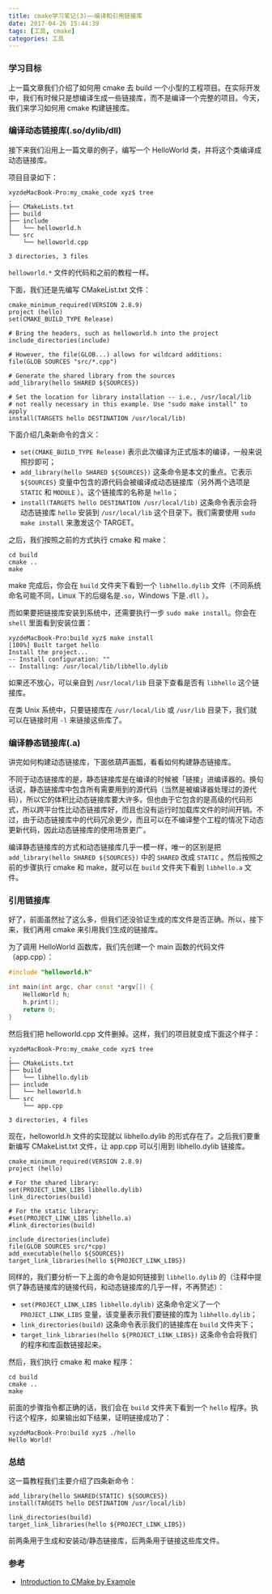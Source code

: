 ```yaml
---
title: cmake学习笔记(3)——编译和引用链接库
date: 2017-04-26 15:44:39
tags: [工具, cmake]
categories: 工具
---
```


### 学习目标

上一篇文章我们介绍了如何用 cmake 去 build 一个小型的工程项目。在实际开发中，我们有时候只是想编译生成一些链接库，而不是编译一个完整的项目。今天，我们来学习如何用 cmake 构建链接库。

<!--more-->

### 编译动态链接库(.so/dylib/dll)

接下来我们沿用上一篇文章的例子，编写一个 HelloWorld 类，并将这个类编译成动态链接库。

项目目录如下：

```shell
xyzdeMacBook-Pro:my_cmake_code xyz$ tree
.
├── CMakeLists.txt
├── build
├── include
│   └── helloworld.h
└── src
    └── helloworld.cpp

3 directories, 3 files
```

`helloworld.*` 文件的代码和之前的教程一样。

下面，我们还是先编写 CMakeList.txt 文件：

```shell
cmake_minimum_required(VERSION 2.8.9)
project (hello)
set(CMAKE_BUILD_TYPE Release)

# Bring the headers, such as helloworld.h into the project
include_directories(include)

# However, the file(GLOB...) allows for wildcard additions:
file(GLOB SOURCES "src/*.cpp")

# Generate the shared library from the sources
add_library(hello SHARED ${SOURCES})

# Set the location for library installation -- i.e., /usr/local/lib
# not really necessary in this example. Use "sudo make install" to apply
install(TARGETS hello DESTINATION /usr/local/lib)
```

下面介绍几条新命令的含义：

+ `set(CMAKE_BUILD_TYPE Release)` 表示此次编译为正式版本的编译，一般来说照抄即可；
+ `add_library(hello SHARED ${SOURCES})` 这条命令是本文的重点。它表示 `${SOURCES}` 变量中包含的源代码会被编译成动态链接库（另外两个选项是 `STATIC` 和 `MODULE` ）。这个链接库的名称是 `hello`；
+ `install(TARGETS hello DESTINATION /usr/local/lib)` 这条命令表示会将动态链接库 `hello` 安装到 `/usr/local/lib` 这个目录下。我们需要使用 `sudo make install` 来激发这个 TARGET。

之后，我们按照之前的方式执行 cmake 和 make：

```shell
cd build
cmake ..
make
```

make 完成后，你会在 `build` 文件夹下看到一个 `libhello.dylib` 文件（不同系统命名可能不同，Linux 下的后缀名是`.so`，Windows 下是`.dll` ）。

而如果要把链接库安装到系统中，还需要执行一步 `sudo make install`。你会在 `shell` 里面看到安装位置：

```shell
xyzdeMacBook-Pro:build xyz$ make install
[100%] Built target hello
Install the project...
-- Install configuration: ""
-- Installing: /usr/local/lib/libhello.dylib
```

如果还不放心，可以亲自到 `/usr/local/lib` 目录下查看是否有 `libhello` 这个链接库。

在类 Unix 系统中，只要链接库在 `/usr/local/lib` 或 `/usr/lib` 目录下，我们就可以在链接时用 `-l` 来链接这些库了。

### 编译静态链接库(.a) 

讲完如何构建动态链接库，下面依葫芦画瓢，看看如何构建静态链接库。

不同于动态链接库的是，静态链接库是在编译的时候被「链接」进编译器的。换句话说，静态链接库中包含所有需要用到的源代码（当然是被编译器处理过的源代码），所以它的体积比动态链接库要大许多。但也由于它包含的是高级的代码形式，所以跨平台性比动态链接库好，而且也没有运行时加载库文件的时间开销。不过，由于动态链接库中的代码冗余更少，而且可以在不编译整个工程的情况下动态更新代码，因此动态链接库的使用场景更广。

编译静态链接库的方式和动态链接库几乎一模一样，唯一的区别是把 `add_library(hello SHARED ${SOURCES})` 中的 `SHARED` 改成 `STATIC` 。然后按照之前的步骤执行 cmake 和 make，就可以在 `build` 文件夹下看到 `libhello.a` 文件。

### 引用链接库

好了，前面虽然扯了这么多，但我们还没验证生成的库文件是否正确。所以，接下来，我们再用 cmake 来引用我们生成的链接库。

为了调用 HelloWorld 函数库，我们先创建一个 main 函数的代码文件（app.cpp）：

```c++
#include "helloworld.h"

int main(int argc, char const *argv[]) {
	HelloWorld h;
	h.print();
	return 0;
}
```

然后我们把 helloworld.cpp 文件删掉。这样，我们的项目就变成下面这个样子：

```shell
xyzdeMacBook-Pro:my_cmake_code xyz$ tree
.
├── CMakeLists.txt
├── build
│   └── libhello.dylib
├── include
│   └── helloworld.h
└── src
    └── app.cpp

3 directories, 4 files
```

现在，helloworld.h 文件的实现就以 libhello.dylib 的形式存在了。之后我们要重新编写 CMakeList.txt 文件，让 app.cpp 可以引用到 libhello.dylib 链接库。

```shell
cmake_minimum_required(VERSION 2.8.9)
project (hello)

# For the shared library:
set(PROJECT_LINK_LIBS libhello.dylib)
link_directories(build)

# For the static library:
#set(PROJECT_LINK_LIBS libhello.a)
#link_directories(build)

include_directories(include)
file(GLOB SOURCES src/*cpp)
add_executable(hello ${SOURCES})
target_link_libraries(hello ${PROJECT_LINK_LIBS})
```

同样的，我们要分析一下上面的命令是如何链接到 `libhello.dylib` 的（注释中提供了静态链接库的链接代码，和动态链接库的几乎一样，不再赘述）：

+ `set(PROJECT_LINK_LIBS libhello.dylib)` 这条命令定义了一个 `PROJECT_LINK_LIBS` 变量，该变量表示我们要链接的库为 `libhello.dylib`；
+ `link_directories(build)` 这条命令表示我们的链接库在 `build` 文件夹下；
+ `target_link_libraries(hello ${PROJECT_LINK_LIBS})` 这条命令会将我们的程序和库函数链接起来。

然后，我们执行 cmake 和 make 程序：

```shell
cd build
cmake ..
make
```

前面的步骤指令都正确的话，我们会在 `build` 文件夹下看到一个 `hello` 程序。执行这个程序，如果输出如下结果，证明链接成功了：

```shell
xyzdeMacBook-Pro:build xyz$ ./hello
Hello World!
```

### 总结

这一篇教程我们主要介绍了四条新命令：

```shell
add_library(hello SHARED(STATIC) ${SOURCES})
install(TARGETS hello DESTINATION /usr/local/lib)

link_directories(build)
target_link_libraries(hello ${PROJECT_LINK_LIBS})
```

前两条用于生成和安装动/静态链接库，后两条用于链接这些库文件。

### 参考

+ [Introduction to CMake by Example](http://derekmolloy.ie/hello-world-introductions-to-cmake/)